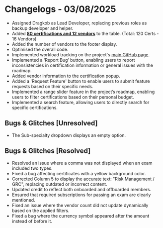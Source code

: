 # Changelogs - 03/08/2025
- Assigned Dragkob as Lead Developer, replacing previous roles as backup developer and helper.
- Added <b><ins>80 certifications and 12 vendors</ins></b> to the table. (Total: 120 Certs - 16 Vendors)
- Added the number of vendors to the footer display.
- Optimised the overall code.
- Implemented workload tracking on the project's [main GitHub page](https://github.com/Dragkob/Security-Certification-Roadmap).
- Implemented a ‘Report Bug’ button, enabling users to report inconsistencies in certification information or general issues with the roadmap.
- Added vendor information to the certification popup.
- Added a 'Request Feature' button to enable users to submit feature requests based on their specific needs.
- Implemented a range slider feature in the project’s roadmap, enabling users to filter certifications based on their personal budget.
- Implemented a search feature, allowing users to directly search for specific certifications.


## Bugs & Glitches [Unresolved]
- The Sub-specialty dropdown displays an empty option.

## Bugs & Glitches [Resolved]
- Resolved an issue where a comma was not displayed when an exam included two types.
- Fixed a bug affecting certificates with a yellow background color.
- Corrected Column 5 to display the accurate text: "Risk Management / GRC", replacing outdated or incorrect content.
- Updated credit to reflect both onboarded and offboarded members.
- Ensured that required subscriptions for passing an exam are clearly mentioned.
- Fixed an issue where the vendor count did not update dynamically based on the applied filters.
- Fixed a bug where the currency symbol appeared after the amount instead of before it.
